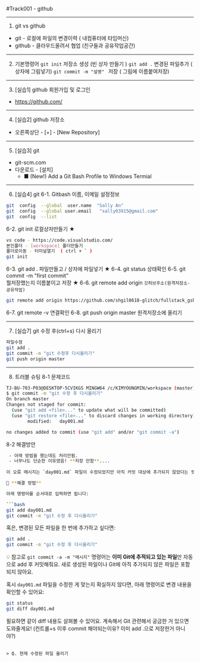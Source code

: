 #Track001 -  github

---
1. git  vs  github
- git - 로컬에 파일의 변경이력 ( 내컴퓨터에 타임머신)
- github - 클라우드올려서 협업 (친구들과 공유작업공간)

---
2. 기본명령어
   `git init`  저장소 생성   (빈 상자 만들기 )
   `git add .`  변경된 파일추가 ( 상자에 그림넣기)
   `git commit -m "설명" `  저장 ( 그림에 이름붙여저장)

---
3. [실습1] github 회원가입 및 로그인
 -  https://github.com/

---
4. [실습2] github 저장소
-  오른쪽상단 - [+] - [New Repository]

---
5. [실습3] git
- git-scm.com
- 다운로드 - [설치] 
   - ■ (New!) Add a Git Bash Profile to Windows Termial

---
6. [실습4] git 
6-1.  Gitbash   이름, 이메일 설정정보 
```bash
git  config  --global  user.name  "Sally An"
git  config  --global user.email   "sally03915@gmail.com"
git  config  --list
```
6-2.  git init    로컬상자만들기 ★
```bash
vs code - https://code.visualstudio.com/
본인폴더 - [workspace] 폴더만들기
폴더로이동 - 터미널열기  ( ctrl + ` )
git init 
```
6-3.  git add .  파일만들고 / 상자에 파일넣기  ★
6-4.  git status  상태확인
6-5.  git commit  -m "first commit"  
   뭘저장했는지 이름붙이고 저장  ★
6-6.  git  remote  add  origin   `깃허브주소(원격저장소-공유작업)`
```bash
git remote add origin https://github.com/shgil0618-glitch/fullstack_gsh.git 
```
6-7.  git  remote  -v  연결확인
6-8.  git  push origin master   원격저장소에 올리기

---
7. [실습7] git 수정 후(ctrl+s) 다시 올리기
```bash
파일수정
git add .
git commit -m "git 수정후 다시올리기"
git push origin master
```

---
8. 트러블 슈팅
8-1 문제코드
```bash
TJ-BU-703-P03@DESKTOP-5CVIKGS MINGW64 /c/KIMYOUNGMIN/workspace (master)
$ git commit -m "git 수정 후 다시올리기"
On branch master
Changes not staged for commit:
  (use "git add <file>..." to update what will be committed)
  (use "git restore <file>..." to discard changes in working directory)       
        modified:   day001.md

no changes added to commit (use "git add" and/or "git commit -a")
```

8-2 해결방안
```bash
 - 아래 방법을 했는데도 처리안됨.
 - 너무나도 단순한 이유였음! **저장 안함**....
 
이 오류 메시지는 `day001.md` 파일이 수정되었지만 아직 커밋 대상에 추가되지 않았다는 뜻이에요. 즉, Git은 변경 사항을 인식했지만 커밋하려면 먼저 `git add` 명령어로 스테이지에 올려야 해요.

🔧 **해결 방법**

아래 명령어를 순서대로 입력하면 됩니다:

```bash
git add day001.md
git commit -m "git 수정 후 다시올리기"
```

혹은, 변경된 모든 파일을 한 번에 추가하고 싶다면:

```bash
git add .
git commit -m "git 수정 후 다시올리기"
```

💡 참고로 `git commit -a -m "메시지"` 명령어는 **이미 Git에 추적되고 있는 파일**만 자동으로 add 후 커밋해줘요. 새로 생성된 파일이나 Git에 아직 추가되지 않은 파일은 포함되지 않아요.

혹시 `day001.md` 파일을 수정한 게 맞는지 확실하지 않다면, 아래 명령어로 변경 내용을 확인할 수 있어요:

```bash
git status
git diff day001.md
```

필요하면 같이 diff 내용도 살펴볼 수 있어요. 계속해서 Git 관련해서 궁금한 거 있으면 도와줄게요!
(컨트롤+s 이후 commit 해야되는이유? 이미 add .으로 저장한거 아니야?)
```

> Q. 현재 수정된 파일 올리기

















